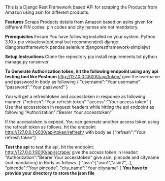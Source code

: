 This is a Django Rest Framework based API for scraping the Products from Amazon using asin for different products.

**Features**
Scraps Products details from Amazon based on asins given for different PIN codes. pin codes and city names are not mandatory.

**Prerequisites**
Ensure You have following installed on your system.
Python 3.10.x
pip
virtualenv(optional but recommended)
django
djangorestframework
pandas
selenium
djangorestframework-simplejwt

**Setup Instructions**
Clone the repository
pip install requirements.txt
python manage.py runserver

**To Generate Authorization token, hit the following endpoint using any api testing tool like Postman**
http://127.0.0.1:8000/api/token/
give the username and password in body as following
{ "username":"Your username"
   "password":"Your password"
 }
 
 You will get a refreshtoken and accesstoken in response as following manner.
 {"refresh":"Your refresh token"
  "access":"Your access token"
 }
 Use that accesstoken in request headers while hitting the api endpoint as following
 "Authorization":"Bearer Your accesstoken"
 
 If the accesstoken is expired, You can generate another access token using the refresh token as follows.
 hit the endpoint http://127.0.0.1:8000/api/token/refresh/ with body as {"refresh":"Your refresh token"}
 
 **Test the api**
 to test the api, hit the endpoint: 
 http://127.0.0.1:8000/api/scrape/
 give the access token in Header:
 "Authorization":"Bearer Your accesstoken"
 give asin, pincode and cityname (not mandatory) in Body as follows.
 {
 "asin":["asin1","asin2",..],
 "pincode":"Your pincode",
 "city_name":"Your cityname"
 }
 **You have to provide your directory to store the json file**
 
